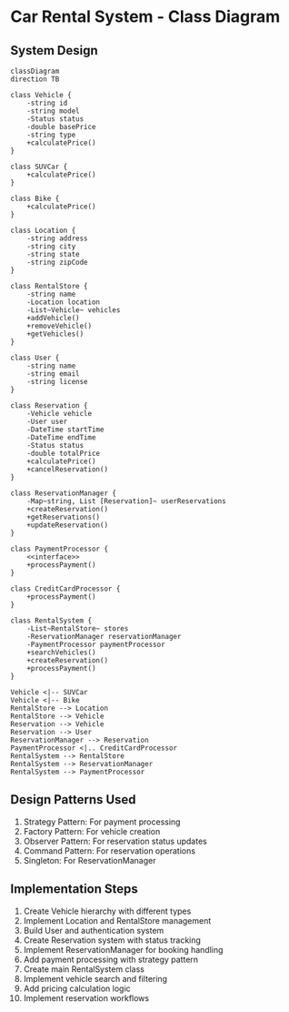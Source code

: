 # Car Rental System - Class Diagram

## System Design

```mermaid
classDiagram
direction TB

class Vehicle {
    -string id
    -string model
    -Status status
    -double basePrice
    -string type
    +calculatePrice()
}

class SUVCar {
    +calculatePrice()
}

class Bike {
    +calculatePrice()
}

class Location {
    -string address
    -string city
    -string state
    -string zipCode
}

class RentalStore {
    -string name
    -Location location
    -List~Vehicle~ vehicles
    +addVehicle()
    +removeVehicle()
    +getVehicles()
}

class User {
    -string name
    -string email
    -string license
}

class Reservation {
    -Vehicle vehicle
    -User user
    -DateTime startTime
    -DateTime endTime
    -Status status
    -double totalPrice
    +calculatePrice()
    +cancelReservation()
}

class ReservationManager {
    -Map~string, List [Reservation]~ userReservations
    +createReservation()
    +getReservations()
    +updateReservation()
}

class PaymentProcessor {
    <<interface>>
    +processPayment()
}

class CreditCardProcessor {
    +processPayment()
}

class RentalSystem {
    -List~RentalStore~ stores
    -ReservationManager reservationManager
    -PaymentProcessor paymentProcessor
    +searchVehicles()
    +createReservation()
    +processPayment()
}

Vehicle <|-- SUVCar
Vehicle <|-- Bike
RentalStore --> Location
RentalStore --> Vehicle
Reservation --> Vehicle
Reservation --> User
ReservationManager --> Reservation
PaymentProcessor <|.. CreditCardProcessor
RentalSystem --> RentalStore
RentalSystem --> ReservationManager
RentalSystem --> PaymentProcessor
```

## Design Patterns Used
1. Strategy Pattern: For payment processing
2. Factory Pattern: For vehicle creation
3. Observer Pattern: For reservation status updates
4. Command Pattern: For reservation operations
5. Singleton: For ReservationManager

## Implementation Steps
1. Create Vehicle hierarchy with different types
2. Implement Location and RentalStore management
3. Build User and authentication system
4. Create Reservation system with status tracking
5. Implement ReservationManager for booking handling
6. Add payment processing with strategy pattern
7. Create main RentalSystem class
8. Implement vehicle search and filtering
9. Add pricing calculation logic
10. Implement reservation workflows
